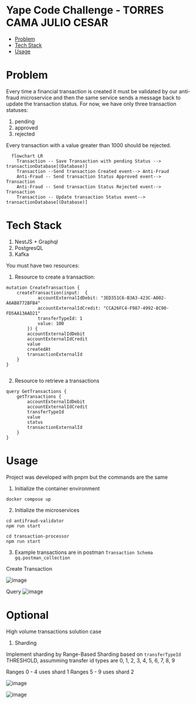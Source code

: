 # Yape Code Challenge - TORRES CAMA JULIO CESAR

- [Problem](#problem)
- [Tech Stack](#tech_stack)
- [Usage](#usage)


# Problem

Every time a financial transaction is created it must be validated by our anti-fraud microservice and then the same service sends a message back to update the transaction status.
For now, we have only three transaction statuses:

<ol>
  <li>pending</li>
  <li>approved</li>
  <li>rejected</li>  
</ol>

Every transaction with a value greater than 1000 should be rejected.

```mermaid
  flowchart LR
    Transaction -- Save Transaction with pending Status --> transactionDatabase[(Database)]
    Transaction --Send transaction Created event--> Anti-Fraud
    Anti-Fraud -- Send transaction Status Approved event--> Transaction
    Anti-Fraud -- Send transaction Status Rejected event--> Transaction
    Transaction -- Update transaction Status event--> transactionDatabase[(Database)]
```

# Tech Stack

<ol>
  <li>NestJS + Graphql</li>
  <li>PostgresQL</li>
  <li>Kafka</li>    
</ol>

You must have two resources:

1. Resource to create a transaction:

```gql
mutation CreateTransaction {
    createTransaction(input:  {
            accountExternalIdDebit: "3ED351C6-B3A3-423C-A002-A6AB8772BFB4"
            accountExternalIdCredit: "CCA26FC4-F987-4992-8C90-FD5AA13AAD21"
            transferTypeId: 1
            value: 100
        }) {
        accountExternalIdDebit
        accountExternalIdCredit
        value
        createdAt
        transactionExternalId
    }
}


```

2. Resource to retrieve a transactions
```gql
query GetTransactions {
    getTransactions {
        accountExternalIdDebit
        accountExternalIdCredit
        transferTypeId
        value
        status
        transactionExternalId
    }
}

```

# Usage

Project was developed with pnpm but the commands are the same

1. Initialize the container environment

```
docker compose up
```

2. Initialize the microservices

```
cd antifraud-validator
npm run start
```

```
cd transaction-processor
npm run start
```

3. Example transactions are in postman `Transaction Schema gq.postman_collection`

Create Transaction

![image](https://github.com/sdykae/app-nodejs-codechallenge/assets/50224521/549b48c4-73e6-417f-903e-226032660ef9)


Query
![image](https://github.com/sdykae/app-nodejs-codechallenge/assets/50224521/66126dd2-c307-41d6-9415-dab4a36da94f)



# Optional

High volume transactions solution case

1. Sharding

Implement sharding by Range-Based Sharding based on `transferTypeId` THRESHOLD, assumming transfer id types are 0, 1, 2, 3, 4, 5, 6, 7, 8, 9

Ranges 0 - 4 uses shard 1
Ranges 5 - 9 uses shard 2

![image](https://github.com/sdykae/app-nodejs-codechallenge/assets/50224521/376a417d-f4bf-4831-a59d-6a2c4c482c46)

![image](https://github.com/sdykae/app-nodejs-codechallenge/assets/50224521/a0dffaab-de70-4d2b-b378-c1ed93582ae5)


